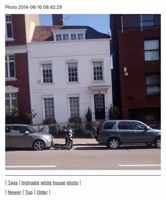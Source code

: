 <!--
title: Photo 2014-06-10 08
date: 2020-06-28T15:27:00.323Z
tags: highgate, white, house, photo
-->


Photo 2014-06-10 08:42:29

![](88359611479-0.jpg)

<!--BOTTOM-POST-NAVIGATION-->
---

| [Tags](tags.md) | [highgate](tag-highgate.md) [white](tag-white.md) [house](tag-house.md) [photo](tag-photo.md) |

| [Newer](88355442704.md) | [Top](index.md) | [Older](88364969172.md) |